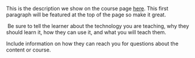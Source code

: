 This is the description we show on the course page [here](https://lab.github.com/jeanmachuca/pwa-with-qcobjects). This first paragraph will be featured at the top of the page so make it great.
​

​
Be sure to tell the learner about the technology you are teaching, why they should learn it, how they can use it, and what you will teach them.
​


Include information on how they can reach you for questions about the content or course. 